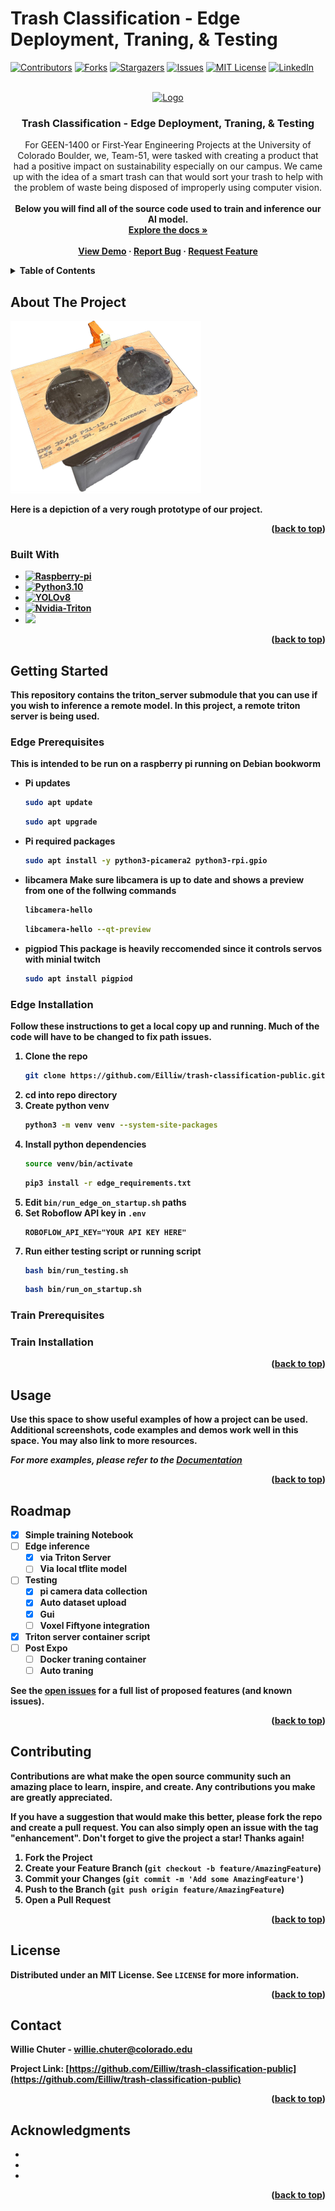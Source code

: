 # Trash Classification - Edge Deployment, Traning, & Testing
<!-- Improved compatibility of back to top link: See: https://github.com/othneildrew/Best-README-Template/pull/73 -->
<a name="readme-top"></a>
<!--
*** Thanks for checking out the Best-README-Template. If you have a suggestion
*** that would make this better, please fork the repo and create a pull request
*** or simply open an issue with the tag "enhancement".
*** Don't forget to give the project a star!
*** Thanks again! Now go create something AMAZING! :D
-->



<!-- PROJECT SHIELDS -->
<!--
*** I'm using markdown "reference style" links for readability.
*** Reference links are enclosed in brackets [ ] instead of parentheses ( ).
*** See the bottom of this document for the declaration of the reference variables
*** for contributors-url, forks-url, etc. This is an optional, concise syntax you may use.
*** https://www.markdownguide.org/basic-syntax/#reference-style-links
-->
[![Contributors][contributors-shield]][contributors-url]
[![Forks][forks-shield]][forks-url]
[![Stargazers][stars-shield]][stars-url]
[![Issues][issues-shield]][issues-url]
[![MIT License][license-shield]][license-url]
[![LinkedIn][linkedin-shield]][linkedin-url]



<!-- PROJECT LOGO -->
<br />
<div align="center">
  <a href="https://github.com/Eilliw/trash-classification-public">
    <img src="images/logo.png" alt="Logo" width="80" height="80">
  </a>

<h3 align="center">Trash Classification - Edge Deployment, Traning, & Testing</h3>

  <p align="center">
    For GEEN-1400 or First-Year Engineering Projects at the University of Colorado Boulder, we, Team-51, were tasked with creating a product that had a positive impact on sustainability especially on our campus.
    We came up with the idea of a smart trash can that would sort your trash to help with the problem of waste being disposed of improperly using computer vision. 
    <br />
    <br />
      <b >
    Below you will find all of the source code used to train and inference our AI model.
      <b >
    <br />
    <a href="https://github.com/Eilliw/trash-classification-public"><strong>Explore the docs »</strong></a>
    <br />
    <br />
    <a href="https://github.com/Eilliw/trash-classification-public">View Demo</a>
    ·
    <a href="https://github.com/Eilliw/trash-classification-public/issues">Report Bug</a>
    ·
    <a href="https://github.com/Eilliw/trash-classification-public/issues">Request Feature</a>
  </p>
</div>



<!-- TABLE OF CONTENTS -->
<details>
  <summary>Table of Contents</summary>
  <ol>
    <li>
      <a href="#about-the-project">About The Project</a>
      <ul>
        <li><a href="#built-with">Built With</a></li>
      </ul>
    </li>
    <li>
      <a href="#getting-started">Getting Started</a>
      <ul>
        <li><a href="#edge-prerequisites">Edge Prerequisites</a></li>
        <li><a href="#edge-installation">Edge Installation</a></li>
        <li><a href="#train-prerequisites">Train Prerequisites</a></li>
        <li><a href="#train-installation">Train Installation</a></li>
      </ul>
    </li>
    <li><a href="#usage">Usage</a></li>
    <li><a href="#roadmap">Roadmap</a></li>
    <li><a href="#contributing">Contributing</a></li>
    <li><a href="#license">License</a></li>
    <li><a href="#contact">Contact</a></li>
    <li><a href="#acknowledgments">Acknowledgments</a></li>
  </ol>
</details>



<!-- ABOUT THE PROJECT -->
## About The Project

[![Product Name Screen Shot][rough-prototype-image]](https://example.com)

Here is a depiction of a very rough prototype of our project.


<p align="right">(<a href="#readme-top">back to top</a>)</p>



### Built With

* [![Raspberry-pi][Rasp]][Rasp-url]
* [![Python3.10][Python]][Python-url]
* [![YOLOv8][Ultralytics]][Ultralytics-url]
* [![Nvidia-Triton][Nvidia]][Triton-url]
* <a href="https://universe.roboflow.com/trashclassification-tayqe/trash-vs-recycling-pi-cam">
    <img src="https://app.roboflow.com/images/download-dataset-badge.svg"></img>
</a>

<p align="right">(<a href="#readme-top">back to top</a>)</p>



<!-- GETTING STARTED -->
## Getting Started

This repository contains the triton_server submodule that you can use if you wish to inference a remote model. 
In this project, a remote triton server is being used.

### Edge Prerequisites

This is intended to be run on a raspberry pi running on Debian bookworm
* Pi updates
   ```sh
   sudo apt update
   ```
    ```sh
    sudo apt upgrade
    ```
* Pi required packages
  ```sh
  sudo apt install -y python3-picamera2 python3-rpi.gpio
  ```
* libcamera
  Make sure libcamera is up to date and shows a preview from one of the follwing commands
   ```sh
   libcamera-hello
   ```
   ```sh
   libcamera-hello --qt-preview
   ```
* pigpiod
   This package is heavily reccomended since it controls servos with minial twitch
   ```sh
   sudo apt install pigpiod
   ```
### Edge Installation

Follow these instructions to get a local copy up and running. 
Much of the code will have to be changed to fix path issues.

1. Clone the repo
   ```sh
   git clone https://github.com/Eilliw/trash-classification-public.git
   ```
2. cd into repo directory
3. Create python venv
   ```sh
   python3 -m venv venv --system-site-packages
   ```
4. Install python dependencies
   ```sh
   source venv/bin/activate
   ```
   ```sh
   pip3 install -r edge_requirements.txt
   ```
5. Edit `bin/run_edge_on_startup.sh` paths
6. Set Roboflow API key in `.env`
   ```env
   ROBOFLOW_API_KEY="YOUR API KEY HERE"
   ```
7. Run either testing script or running script
   ```sh
   bash bin/run_testing.sh
   ```
   ```sh
   bash bin/run_on_startup.sh
   ```
### Train Prerequisites

### Train Installation
<p align="right">(<a href="#readme-top">back to top</a>)</p>



<!-- USAGE EXAMPLES -->
## Usage

Use this space to show useful examples of how a project can be used. Additional screenshots, code examples and demos work well in this space. You may also link to more resources.

_For more examples, please refer to the [Documentation](https://example.com)_

<p align="right">(<a href="#readme-top">back to top</a>)</p>



<!-- ROADMAP -->
## Roadmap

- [x] Simple training Notebook
- [ ] Edge inference
    - [x] via Triton Server
    - [ ] Via local tflite model
- [ ] Testing
    - [x] pi camera data collection
    - [x] Auto dataset upload
    - [x] Gui
    - [ ] Voxel Fiftyone integration
- [x] Triton server container script
- [ ] Post Expo
    - [ ] Docker traning container
    - [ ] Auto traning

See the [open issues](https://github.com/Eilliw/trash-classification-public/issues) for a full list of proposed features (and known issues).

<p align="right">(<a href="#readme-top">back to top</a>)</p>



<!-- CONTRIBUTING -->
## Contributing

Contributions are what make the open source community such an amazing place to learn, inspire, and create. Any contributions you make are **greatly appreciated**.

If you have a suggestion that would make this better, please fork the repo and create a pull request. You can also simply open an issue with the tag "enhancement".
Don't forget to give the project a star! Thanks again!

1. Fork the Project
2. Create your Feature Branch (`git checkout -b feature/AmazingFeature`)
3. Commit your Changes (`git commit -m 'Add some AmazingFeature'`)
4. Push to the Branch (`git push origin feature/AmazingFeature`)
5. Open a Pull Request

<p align="right">(<a href="#readme-top">back to top</a>)</p>



<!-- LICENSE -->
## License

Distributed under an MIT License. See `LICENSE` for more information.

<p align="right">(<a href="#readme-top">back to top</a>)</p>



<!-- CONTACT -->
## Contact

<!-- Your Name - [@twitter_handle](https://twitter.com/twitter_handle) - willie.chuter@colorado.edu -->
Willie Chuter - willie.chuter@colorado.edu

Project Link: [https://github.com/Eilliw/trash-classification-public](https://github.com/Eilliw/trash-classification-public)

<p align="right">(<a href="#readme-top">back to top</a>)</p>



<!-- ACKNOWLEDGMENTS -->
## Acknowledgments

* []()
* []()
* []()

<p align="right">(<a href="#readme-top">back to top</a>)</p>



<!-- MARKDOWN LINKS & IMAGES -->
<!-- https://www.markdownguide.org/basic-syntax/#reference-style-links -->
[repo]: trash-classification-public
[username]: Eilliw

[contributors-shield]: https://img.shields.io/github/contributors/Eilliw/trash-classification-public.svg?style=for-the-badge
[contributors-url]: https://github.com/Eilliw/trash-classification-public/graphs/contributors
[forks-shield]: https://img.shields.io/github/forks/Eilliw/trash-classification-public.svg?style=for-the-badge
[forks-url]: https://github.com/Eilliw/trash-classification-public/network/members
[stars-shield]: https://img.shields.io/github/stars/Eilliw/trash-classification-public.svg?style=for-the-badge
[stars-url]: https://github.com/Eilliw/trash-classification-public/stargazers
[issues-shield]: https://img.shields.io/github/issues/Eilliw/trash-classification-public.svg?style=for-the-badge
[issues-url]: https://github.com/Eilliw/trash-classification-public/issues
[license-shield]: https://img.shields.io/github/license/Eilliw/trash-classification-public.svg?style=for-the-badge
[license-url]: https://github.com/Eilliw/trash-classification-public/blob/master/LICENSE
[linkedin-shield]: https://img.shields.io/badge/-LinkedIn-black.svg?style=for-the-badge&logo=linkedin&colorB=555
[linkedin-url]: https://www.linkedin.com/in/willie-chuter
[product-screenshot]: images/screenshot.png

[rough-prototype-image]: src/images/transparent-rough-prototype.png

[Rasp]: https://img.shields.io/badge/Raspberry--pi(64bit)-e77499?style=for-the-badge&logo=raspberrypi&logoColor=A22846
[Rasp-url]: https://www.raspberrypi.com/software/operating-systems/#raspberry-pi-os-64-bit

[Python]: https://img.shields.io/badge/Python3.10-000000?style=for-the-badge&logo=python&logoColor=#3776AB
[Python-url]: https://www.python.org/downloads/

[Ultralytics]: https://img.shields.io/badge/Ultralytics--YOLOv8-0000FF?style=for-the-badge&logo=pytorch&logoColor=#EE4C2C
[Ultralytics-url]: https://github.com/ultralytics/ultralytics/

[Nvidia]: https://img.shields.io/badge/Nvidia-Triton-808080?style=for-the-badge&logo=nvidia&logoColor=#76B900
[Triton-url]: https://catalog.ngc.nvidia.com/orgs/nvidia/containers/tritonserver



[Next.js]: https://img.shields.io/badge/next.js-000000?style=for-the-badge&logo=nextdotjs&logoColor=white
[Next-url]: https://nextjs.org/
[React.js]: https://img.shields.io/badge/React-20232A?style=for-the-badge&logo=react&logoColor=61DAFB
[React-url]: https://reactjs.org/
[Vue.js]: https://img.shields.io/badge/Vue.js-35495E?style=for-the-badge&logo=vuedotjs&logoColor=4FC08D
[Vue-url]: https://vuejs.org/
[Angular.io]: https://img.shields.io/badge/Angular-DD0031?style=for-the-badge&logo=angular&logoColor=white
[Angular-url]: https://angular.io/
[Svelte.dev]: https://img.shields.io/badge/Svelte-4A4A55?style=for-the-badge&logo=svelte&logoColor=FF3E00
[Svelte-url]: https://svelte.dev/
[Laravel.com]: https://img.shields.io/badge/Laravel-FF2D20?style=for-the-badge&logo=laravel&logoColor=white
[Laravel-url]: https://laravel.com
[Bootstrap.com]: https://img.shields.io/badge/Bootstrap-563D7C?style=for-the-badge&logo=bootstrap&logoColor=white
[Bootstrap-url]: https://getbootstrap.com
[JQuery.com]: https://img.shields.io/badge/jQuery-0769AD?style=for-the-badge&logo=jquery&logoColor=white
[JQuery-url]: https://jquery.com 
